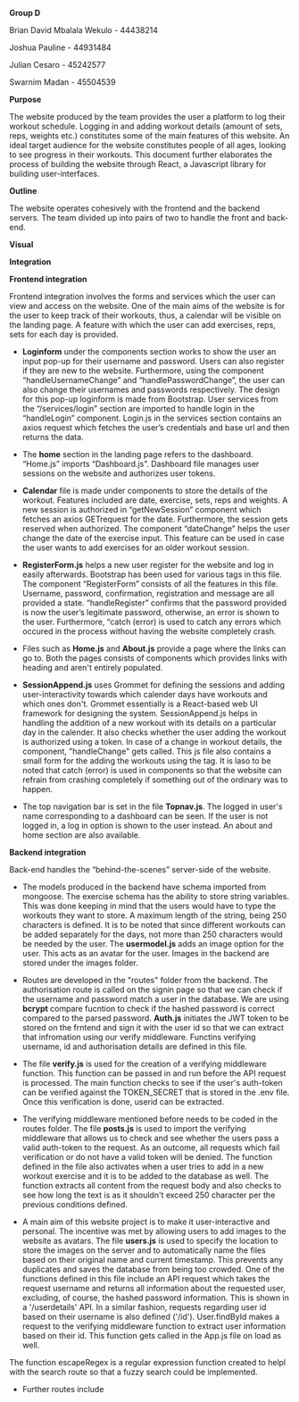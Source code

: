 **Group D**

Brian David Mbalala Wekulo - 44438214

Joshua Pauline - 44931484

Julian Cesaro - 45242577

Swarnim Madan - 45504539


**Purpose**

The website produced by the team provides the user a platform to log their workout schedule. Logging in and adding workout details (amount of sets, reps, weights etc.) constitutes some of the main features of this website. An ideal target audience for the website constitutes people of all ages, looking to see progress in their workouts. This document further elaborates the process of building the website through React, a Javascript library for building user-interfaces. 

**Outline**

The website operates cohesively with the frontend and the backend servers. The team divided up into pairs of two to handle the front and back-end. 

**Visual**

**Integration** 
 
**Frontend integration** 

Frontend integration involves the forms and services which the user can view and access on the website. One of the main aims of the website is for the user to keep track of their workouts, thus, a calendar will be visible on the landing page. A feature with which the user can add exercises, reps, sets for each day is provided.

- **Loginform** under the components section works to show the user an input pop-up for their username and password. Users can also register if they are new to the website. Furthermore, using the component “handleUsernameChange” and “handlePasswordChange”, the user can also change their usernames and passwords respectively. The design for this pop-up loginform is made from Bootstrap. User services from the “/services/login” section are imported to handle login in the “handleLogin” component. Login.js in the services section contains an axios request which fetches the user’s credentials and base url and then returns the data. 

- The **home** section in the landing page refers to the dashboard. “Home.js” imports “Dashboard.js”. Dashboard file manages user sessions on the website and authorizes user tokens. 

- **Calendar** file is made under components to store the details of the workout. Features included are date, exercise, sets, reps and weights. A new session is authorized in “getNewSession” component which fetches an axios GETrequest for the date. Furthermore, the session gets reserved when authorized. The component “dateChange” helps the user change the date of the exercise input. This feature can be used in case the user wants to add exercises for an older workout session. 

- **RegisterForm.js** helps a new user register for the website and log in easily afterwards. Bootstrap has been used for various tags in this file. The component “RegisterForm” consists of all the features in this file. Username, password, confirmation, registration and message are all provided a state. “handleRegister” confirms that the password provided is now the user’s legitimate password, otherwise, an error is shown to the user. Furthermore, “catch (error) is used to catch any errors which occured in the process without having the website completely crash. 

- Files such as **Home.js** and **About.js** provide a page where the links can go to. Both the pages consists of components which provides links with heading and aren't entirely populated.

- **SessionAppend.js** uses Grommet for defining the sessions and adding user-interactivity towards which calender days have workouts and which ones don't. Grommet essentially is a React-based web UI framework for designing the system. SessionAppend.js helps in handling the addition of a new workout with its details on a particular day in the calender. It also checks whether the user adding the workout is authorized using a token. In case of a change in workout details, the component, "handleChange" gets called. This js file also contains a small form for the adding the workouts using the <TableBody> tag. It is laso to be noted that catch (error) is used in components so that the website can refrain from crashing completely if something out of the ordinary was to happen. 
 
 - The top navigation bar is set in the file **Topnav.js**. The logged in user's name corresponding to a dashboard can be seen. If the user is not logged in, a log in option is shown to the user instead. An about and home section are also available.
 
 
**Backend integration** 

Back-end handles the “behind-the-scenes” server-side of the website. 

- The models produced in the backend have schema imported from mongoose. The exercise schema has the ability to store string variables. This was done keeping in mind that the users would have to type the workouts they want to store. A maximum length of the string, being 250 characters is defined. It is to be noted that since different workouts can be added separately for the days, not more than 250 characters would be needed by the user. The **usermodel.js** adds an image option for the user. This acts as an avatar for the user. Images in the backend are stored under the images folder.  

- Routes are developed in the "routes" folder from the backend. The authorisation route is called on the signin page so that we can check if the username and password match a user in the database. We are using **bcrypt** compare fucntion to check if the hashed password is correct compared to the parsed password. **Auth.js** initiates the JWT token to be stored on the frntend and sign it with the user id so that we can extract that infromation using our verify middleware. Functins verifying username, id and authorisation details are defined in this file.

- The file **verify.js** is used for the creation of a verifying middleware function. This function can be passed in and run before the API request is processed. The main function checks to see if the user's auth-token can be verified against the TOKEN_SECRET that is stored in the .env file. Once this verification is done, userid can be extracted. 

- The verifying middleware mentioned before needs to be coded in the routes folder. The file **posts.js** is used to import the verifying middleware that allows us to check and see whether the users pass a valid auth-token to the request. As an outcome, all requests which fail verification or do not have a valid token will be denied. The function defined in the file also activates when a user tries to add in a new workout exercise and it is to be added to the database as well. The function extracts all content from the request body and also checks to see how long the text is as it shouldn't exceed 250 character per the previous conditions defined. 

- A main aim of this website project is to make it user-interactive and personal. The incentive was met by allowing users to add images to the website as avatars. The file **users.js** is used to specify the location to store the images on the server and to automatically name the files based on their original name and current timestamp. This prevents any duplicates and saves the database from being too crowded. One of the functions defined in this file include an API request which takes the request username and returns all information about the requested user, excluding, of course, the hashed password information. This is shown in a '/userdetails' API. In a similar fashion, requests regarding user id based on their username is also defined ('/id'). User.findById makes a request to the verifying middleware function to extract user information based on their id. This function gets called in the App.js file on load as well. 

 The function escapeRegex is a regular expression function created to helpl with the search route so that a fuzzy search could be implemented. 

- Further routes include 
 



